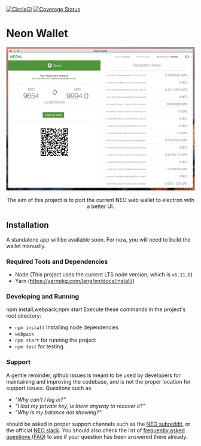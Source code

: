 [![CircleCI](https://circleci.com/gh/CityOfZion/neon-wallet.svg?style=svg)](https://circleci.com/gh/CityOfZion/neon-wallet) [![Coverage Status](https://coveralls.io/repos/github/CityOfZion/neon-wallet/badge.svg?branch=master)](https://coveralls.io/github/CityOfZion/neon-wallet?branch=master)

# Neon Wallet

![wallet](/wallet.png)

<p align="center">
The aim of this project is to port the current NEO web wallet to electron with a better UI.
</p>

## Installation

A standalone app will be available soon. For now, you will need to build the wallet manually.

### Required Tools and Dependencies

  - Node (This project uses the current LTS node version, which is `v6.11.0`)
  - Yarn (https://yarnpkg.com/lang/en/docs/install/)

### Developing and Running

npm install;webpack;npm start
Execute these commands in the project's root directory:
  - `npm install` Installing node dependencies
  - `webpack`
  - `npm start` for running the project
  - `npm test` for testing.
### Support

A gentle reminder, github issues is meant to be used by developers for maintaining and improving the codebase, and is not the proper location for support issues. Questions such as

- *"Why can't I log in?"*
- *"I lost my private key, is there anyway to recover it?"*
- *"Why is my balance not showing?"*

should be asked in proper support channels such as the [NEO subreddit](https://www.reddit.com/r/NEO/), or the official [NEO slack](https://neosmarteconomy.slack.com). You should also check the list of [frequently asked questions (FAQ)](https://github.com/CityOfZion/awesome-neo/blob/master/resources/faq.md) to see if your question has been answered there already.

